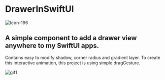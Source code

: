 # DrawerInSwiftUI

![Icon-196](https://user-images.githubusercontent.com/33023069/73455528-8b425600-4370-11ea-90b2-a5278b54954c.png)

## A simple component to add a drawer view anywhere to my SwiftUI apps.
Contains easy to modify shadow, corner radius and gradient layer. To create this interactive animation, this project is using simple dragGesture.

![gif1](https://user-images.githubusercontent.com/33023069/73490189-44725180-43ac-11ea-80d3-2d851218f0eb.gif)
